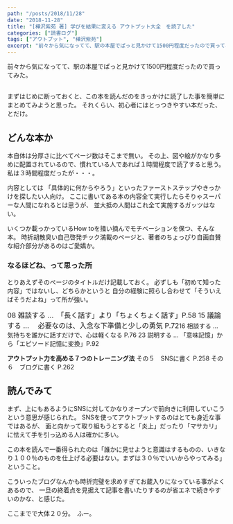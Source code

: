 ```yaml
---
path: "/posts/2018/11/28"
date: "2018-11-28"
title: "[樺沢紫苑 著] 学びを結果に変える アウトプット大全　を読了した"
categories: ["読書ログ"]
tags: ["アウトプット", "樺沢紫苑"]
excerpt: "前々から気になってて、駅の本屋でぱっと見かけて1500円程度だったので買ってみた。まずはじめに断っておくと、この本を読んだのをきっかけに読了した事を簡単にまとめてみようと思った。それくらい、初心者に..."
---
```


前々から気になってて、駅の本屋でぱっと見かけて1500円程度だったので買ってみた。

## 

まずはじめに断っておくと、この本を読んだのをきっかけに読了した事を簡単にまとめてみようと思った。
それくらい、初心者にはとっつきやすい本だった、とだけ。

## どんな本か

本自体は分厚さに比べてページ数はそこまで無い。
その上、図や絵がかなり多めに配置されているので、慣れている人であれば１時間程度で読了すると思う。
私は３時間程度だったが・・・。

内容としては
「具体的に何からやろう」といったファーストステップやきっかけを探したい人向け。
ここに書いてある本の内容全て実行したらそりゃスーパーな人間になれるとは思うが、
並大抵の人間はこれ全て実施するガッツはない。

いくつか載っかっているHow toを掻い摘んでモチベーションを保つ、そんな本。
時折胡散臭い自己啓発チック満載のページと、著者のちょっぴり自画自賛な紹介部分があるのはご愛嬌か。

### なるほどね、って思った所

とりあえずそのページのタイトルだけ記載しておく。
必ずしも「初めて知った内容」ではないし、どちらかというと
自分の経験に照らし合わせて「そういえばそうだよね」って所が強い。

<span style="font-size: 1rem;">08 雑談する ...　「長く話す」より「ちょくちょく話す」P.58 15 議論する ... 　必要なのは、入念な下準備と少しの勇気 P.72</span>16 相談する ...　気持ちを誰かに話すだけで、心は軽くなる P.76
23 説明する ... 「意味記憶」から「エピソード記憶に変換」P.92

**アウトプット力を高める７つのトレーニング法**
その５　SNSに書く P.258
その６　ブログに書く P.262

## 読んでみて

まず、上にもあるようにSNSに対してかなりオープンで前向きに利用していこうという意思が感じられた。
SNSを使ってアウトプットするのはとても身近な事ではあるが、
面と向かって取り組もうとすると「炎上」だったり「マサカリ」に怯えて手を引っ込める人は確かに多い。

この本を読んで一番得られたのは「誰かに見せようと意識はするものの、いきなり１００％のものを仕上げる必要はない。まずは３０％でいいからやってみる」ということ。

こういったブログなんかも時折完璧を求めすぎてお蔵入りになっている事がよくあるので、
一旦の終着点を見据えて記事を書いたりするのが省エネで続きやすいのかな、と感じた。

ここまでで大体２０分。　ふー。